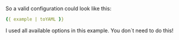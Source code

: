 So a valid configuration could look like this:

```yaml
{{ example | toYAML }}
```

I used all available options in this example. You don`t need to do this!